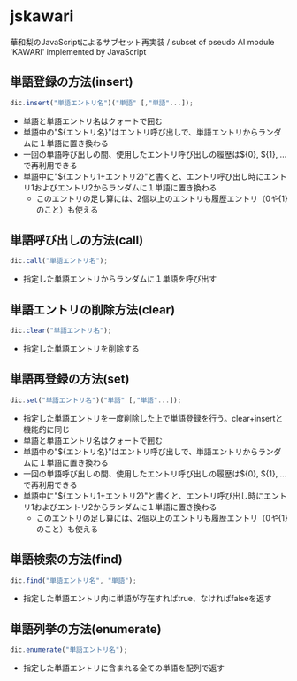 # jskawari
華和梨のJavaScriptによるサブセット再実装 / subset of pseudo AI module 'KAWARI' implemented by JavaScript

## 単語登録の方法(insert)

```javascript
dic.insert("単語エントリ名")("単語" [,"単語"...]);
```

- 単語と単語エントリ名はクォートで囲む
- 単語中の"${エントリ名}"はエントリ呼び出しで、単語エントリからランダムに１単語に置き換わる
- 一回の単語呼び出しの間、使用したエントリ呼び出しの履歴は${0}, ${1}, ...で再利用できる
- 単語中に"${エントリ1+エントリ2}"と書くと、エントリ呼び出し時にエントリ1およびエントリ2からランダムに１単語に置き換わる
    - このエントリの足し算には、2個以上のエントリも履歴エントリ（${0}や${1}のこと）も使える

## 単語呼び出しの方法(call)
```javascript
dic.call("単語エントリ名");
```

- 指定した単語エントリからランダムに１単語を呼び出す

## 単語エントリの削除方法(clear)
```javascript
dic.clear("単語エントリ名");
```

- 指定した単語エントリを削除する

## 単語再登録の方法(set)
```javascript
dic.set("単語エントリ名")("単語" [,"単語"...]);
```

- 指定した単語エントリを一度削除した上で単語登録を行う。clear+insertと機能的に同じ
- 単語と単語エントリ名はクォートで囲む
- 単語中の"${エントリ名}"はエントリ呼び出しで、単語エントリからランダムに１単語に置き換わる
- 一回の単語呼び出しの間、使用したエントリ呼び出しの履歴は${0}, ${1}, ...で再利用できる
- 単語中に"${エントリ1+エントリ2}"と書くと、エントリ呼び出し時にエントリ1およびエントリ2からランダムに１単語に置き換わる
    - このエントリの足し算には、2個以上のエントリも履歴エントリ（${0}や${1}のこと）も使える

## 単語検索の方法(find)
```javascript
dic.find("単語エントリ名", "単語");
```

- 指定した単語エントリ内に単語が存在すればtrue、なければfalseを返す

## 単語列挙の方法(enumerate)
```javascript
dic.enumerate("単語エントリ名");
```

- 指定した単語エントリに含まれる全ての単語を配列で返す
